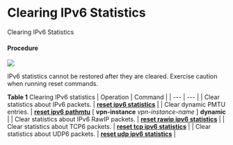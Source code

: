 Clearing IPv6 Statistics
========================

Clearing IPv6 Statistics

#### Procedure

![](public_sys-resources/notice_3.0-en-us.png) 

IPv6 statistics cannot be restored after they are cleared. Exercise caution when running reset commands.


**Table 1** Clearing IPv6 statistics 
| Operation | Command |
| --- | --- |
| Clear statistics about IPv6 packets. | [**reset ipv6 statistics**](cmdqueryname=reset+ipv6+statistics) |
| Clear dynamic PMTU entries. | [**reset ipv6 pathmtu**](cmdqueryname=reset+ipv6+pathmtu+dynamic) [ **vpn-instance** *vpn-instance-name* ] **dynamic** |
| Clear statistics about IPv6 RawIP packets. | [**reset rawip ipv6 statistics**](cmdqueryname=reset+rawip+ipv6+statistics) |
| Clear statistics about TCP6 packets. | [**reset tcp ipv6 statistics**](cmdqueryname=reset+tcp+ipv6+statistics) |
| Clear statistics about UDP6 packets. | [**reset udp ipv6 statistics**](cmdqueryname=reset+udp+ipv6+statistics) |